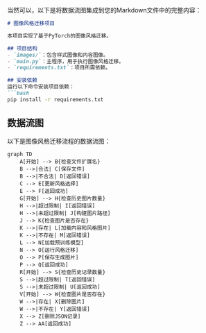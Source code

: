 当然可以，以下是将数据流图集成到您的Markdown文件中的完整内容：

```markdown
# 图像风格迁移项目

本项目实现了基于PyTorch的图像风格迁移。

## 项目结构
- `images/`：包含样式图像和内容图像。
- `main.py`：主程序，用于执行图像风格迁移。
- `requirements.txt`：项目所需依赖。

## 安装依赖
运行以下命令安装项目依赖：
```bash
pip install -r requirements.txt
```

## 数据流图
以下是图像风格迁移流程的数据流图：

```mermaid
graph TD
    A[开始] --> B{检查文件扩展名}
    B -->|合法| C[保存文件]
    B -->|不合法| D[返回错误]
    C --> E[更新风格选择]
    E --> F[返回成功]
    G[开始] --> H{检查历史图片数量}
    H -->|超过限制| I[返回错误]
    H -->|未超过限制| J[构建图片路径]
    J --> K{检查图片是否存在}
    K -->|存在| L[加载内容和风格图片]
    K -->|不存在| M[返回错误]
    L --> N[加载预训练模型]
    N --> O[运行风格迁移]
    O --> P[保存生成图片]
    P --> Q[返回成功]
    R[开始] --> S{检查历史记录数量}
    S -->|超过限制| T[返回错误]
    S -->|未超过限制| U[返回成功]
    V[开始] --> W{检查图片是否存在}
    W -->|存在| X[删除图片]
    W -->|不存在| Y[返回错误]
    X --> Z[删除JSON记录]
    Z --> AA[返回成功]
```